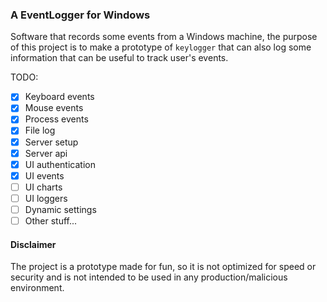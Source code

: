 ### A EventLogger for Windows

Software that records some events from a Windows machine, the purpose of this project is
to make a prototype of `keylogger` that can also log some information that can be useful to
track user's events.

TODO:
- [x] Keyboard events
- [x] Mouse events
- [x] Process events
- [x] File log
- [x] Server setup
- [x] Server api
- [x] UI authentication
- [x] UI events
- [ ] UI charts
- [ ] UI loggers
- [ ] Dynamic settings
- [ ] Other stuff... 

#### Disclaimer
The project is a prototype made for fun, so it is not optimized for speed or security and is not intended to
be used in any production/malicious environment.